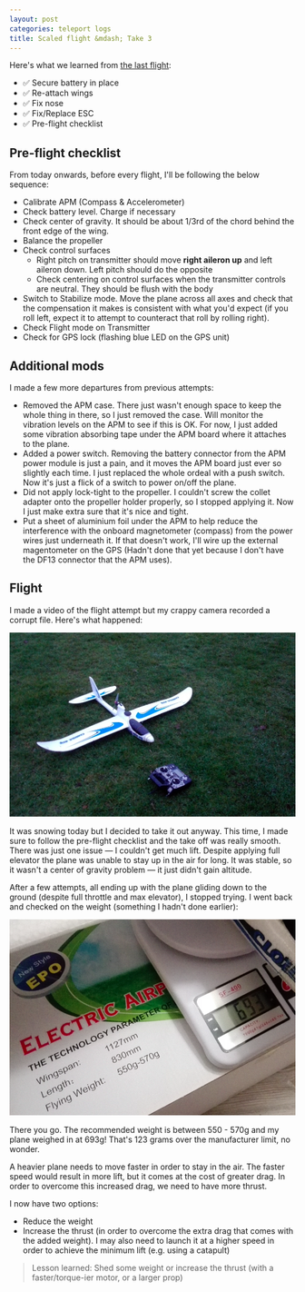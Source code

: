 ```yaml
---
layout: post
categories: teleport logs
title: Scaled flight &mdash; Take 3
---
```

Here's what we learned from [the last flight](/teleport/logs/build-the-plane-again/):

- ✅ Secure battery in place
- ✅ Re-attach wings
- ✅ Fix nose
- ✅ Fix/Replace ESC
- ✅ Pre-flight checklist

## Pre-flight checklist
From today onwards, before every flight, I'll be following the below sequence:

- Calibrate APM (Compass &amp; Accelerometer)
- Check battery level. Charge if necessary
- Check center of gravity. It should be about 1/3rd of the chord behind the front edge of the wing.
- Balance the propeller
- Check control surfaces
	- Right pitch on transmitter should move **right aileron up** and left aileron down. Left pitch should do the opposite
	- Check centering on control surfaces when the transmitter controls are neutral. They should be flush with the body
- Switch to Stabilize mode. Move the plane across all axes and check that the compensation it makes is consistent with what you'd expect (if you roll left, expect it to attempt to counteract that roll by rolling right).
- Check Flight mode on Transmitter
- Check for GPS lock (flashing blue LED on the GPS unit) 

## Additional mods
I made a few more departures from previous attempts:

- Removed the APM case. There just wasn't enough space to keep the whole thing in there, so I just removed the case. Will monitor the vibration levels on the APM to see if this is OK. For now, I just added some vibration absorbing tape under the APM board where it attaches to the plane.
- Added a power switch. Removing the battery connector from the APM power module is just a pain, and it moves the APM board just ever so slightly each time. I just replaced the whole ordeal with a push switch. Now it's just a flick of a switch to power on/off the plane.
- Did not apply lock-tight to the propeller. I couldn't screw the collet adapter onto the propeller holder properly, so I stopped applying it. Now I just make extra sure that it's nice and tight.
- Put a sheet of aluminium foil under the APM to help reduce the interference with the onboard magnetometer (compass) from the power wires just underneath it. If that doesn't work, I'll wire up the external magentometer on the GPS (Hadn't done that yet because I don't have the DF13 connector that the APM uses). 

## Flight
I made a video of the flight attempt but my crappy camera recorded a corrupt file. Here's what happened:

![AXN - Take 3 - ready](/assets/projects/teleport/axn-take-3-ready.png)

It was snowing today but I decided to take it out anyway. This time, I made sure to follow the pre-flight checklist and the take off was really smooth. There was just one issue &mdash; I couldn't get much lift. Despite applying full elevator the plane was unable to stay up in the air for long. It was stable, so it wasn't a center of gravity problem &mdash; it just didn't gain altitude.

After a few attempts, all ending up with the plane gliding down to the ground (despite full throttle and max elevator), I stopped trying. I went back and checked on the weight (something I hadn't done earlier):

![Overweight AXN](/assets/projects/teleport/axn-take-3-overweight.png)

There you go. The recommended weight is between 550 - 570g and my plane weighed in at 693g! That's 123 grams over the manufacturer limit, no wonder.

A heavier plane needs to move faster in order to stay in the air. The faster speed would result in more lift, but it comes at the cost of greater drag. In order to overcome this increased drag, we need to have more thrust.

I now have two options:
- Reduce the weight
- Increase the thrust (in order to overcome the extra drag that comes with the added weight). I may also need to launch it at a higher speed in order to achieve the minimum lift (e.g. using a catapult)

> Lesson learned: Shed some weight or increase the thrust (with a faster/torque-ier motor, or a larger prop)

